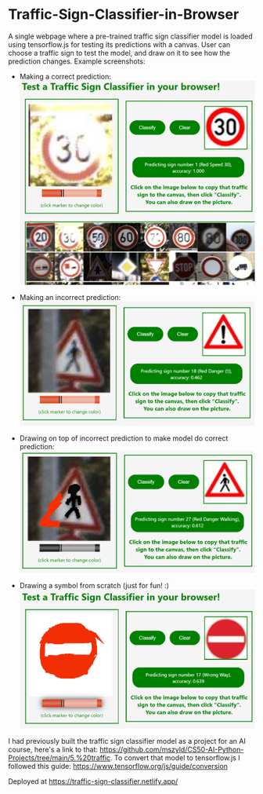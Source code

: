 # Traffic-Sign-Classifier-in-Browser
 

A single webpage where a pre-trained traffic sign classifier model is loaded using tensorflow.js for testing its predictions with a canvas. User can choose a traffic sign to test the model, and draw on it to see how the prediction changes. Example screenshots:

 - Making a correct prediction:
![image](screenshots/Screenshot_max_30.png)

 - Making an incorrect prediction:
![image](screenshots/Screenshot_walking_wrong.png)

- Drawing on top of incorrect prediction to make model do correct prediction:
![image](screenshots/Screenshot_walking_right.png)

- Drawing a symbol from scratch (just for fun! :)
![image](screenshots/Screenshot_wrong_way.png)

I had previously built the traffic sign classifier model as a project for an AI course, here's a link to that: https://github.com/mszyld/CS50-AI-Python-Projects/tree/main/5.%20traffic. To convert that model to tensorflow.js I followed this guide: https://www.tensorflow.org/js/guide/conversion

Deployed at https://traffic-sign-classifier.netlify.app/
